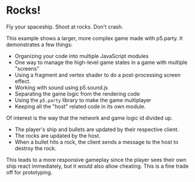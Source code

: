 # Rocks!

Fly your spaceship. Shoot at rocks. Don't crash.

This example shows a larger, more complex game made with p5.party. It demonstrates a few things:

- Organizing your code into multiple JavaScript modules
- One way to manage the high-level game states in a game with multiple "screens"
- Using a fragment and vertex shader to do a post-processing screen effect.
- Working with sound using p5.sound.js
- Separating the game logic from the rendering code
- Using the `p5.party` library to make the game multiplayer
- Keeping all the "host" related code in its own module.

Of interest is the way that the network and game logic id divided up.

- The player's ship and bullets are updated by their respective client.
- The rocks are updated by the host.
- When a bullet hits a rock, the client sends a message to the host to destroy the rock.

This leads to a more responsive gameplay since the player sees their own ship react immediately, but it would also allow cheating. This is a fine trade off for prototyping.
